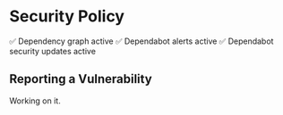 # Security Policy

:white_check_mark: Dependency graph active
:white_check_mark: Dependabot alerts active
:white_check_mark: Dependabot security updates active

## Reporting a Vulnerability

Working on it.
